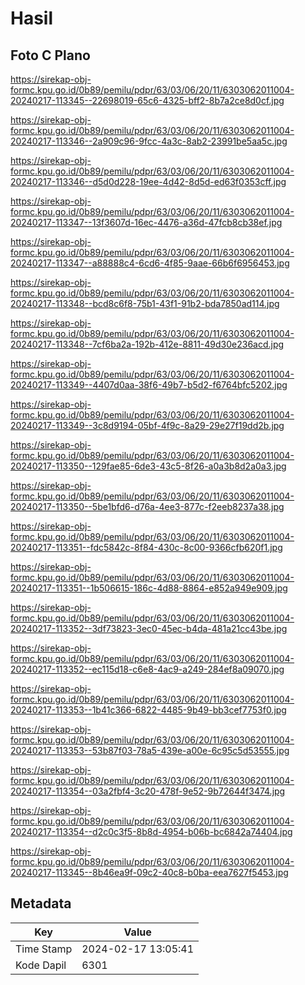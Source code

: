 # Hasil

## Foto C Plano

https://sirekap-obj-formc.kpu.go.id/0b89/pemilu/pdpr/63/03/06/20/11/6303062011004-20240217-113345--22698019-65c6-4325-bff2-8b7a2ce8d0cf.jpg

https://sirekap-obj-formc.kpu.go.id/0b89/pemilu/pdpr/63/03/06/20/11/6303062011004-20240217-113346--2a909c96-9fcc-4a3c-8ab2-23991be5aa5c.jpg

https://sirekap-obj-formc.kpu.go.id/0b89/pemilu/pdpr/63/03/06/20/11/6303062011004-20240217-113346--d5d0d228-19ee-4d42-8d5d-ed63f0353cff.jpg

https://sirekap-obj-formc.kpu.go.id/0b89/pemilu/pdpr/63/03/06/20/11/6303062011004-20240217-113347--13f3607d-16ec-4476-a36d-47fcb8cb38ef.jpg

https://sirekap-obj-formc.kpu.go.id/0b89/pemilu/pdpr/63/03/06/20/11/6303062011004-20240217-113347--a88888c4-6cd6-4f85-9aae-66b6f6956453.jpg

https://sirekap-obj-formc.kpu.go.id/0b89/pemilu/pdpr/63/03/06/20/11/6303062011004-20240217-113348--bcd8c6f8-75b1-43f1-91b2-bda7850ad114.jpg

https://sirekap-obj-formc.kpu.go.id/0b89/pemilu/pdpr/63/03/06/20/11/6303062011004-20240217-113348--7cf6ba2a-192b-412e-8811-49d30e236acd.jpg

https://sirekap-obj-formc.kpu.go.id/0b89/pemilu/pdpr/63/03/06/20/11/6303062011004-20240217-113349--4407d0aa-38f6-49b7-b5d2-f6764bfc5202.jpg

https://sirekap-obj-formc.kpu.go.id/0b89/pemilu/pdpr/63/03/06/20/11/6303062011004-20240217-113349--3c8d9194-05bf-4f9c-8a29-29e27f19dd2b.jpg

https://sirekap-obj-formc.kpu.go.id/0b89/pemilu/pdpr/63/03/06/20/11/6303062011004-20240217-113350--129fae85-6de3-43c5-8f26-a0a3b8d2a0a3.jpg

https://sirekap-obj-formc.kpu.go.id/0b89/pemilu/pdpr/63/03/06/20/11/6303062011004-20240217-113350--5be1bfd6-d76a-4ee3-877c-f2eeb8237a38.jpg

https://sirekap-obj-formc.kpu.go.id/0b89/pemilu/pdpr/63/03/06/20/11/6303062011004-20240217-113351--fdc5842c-8f84-430c-8c00-9366cfb620f1.jpg

https://sirekap-obj-formc.kpu.go.id/0b89/pemilu/pdpr/63/03/06/20/11/6303062011004-20240217-113351--1b506615-186c-4d88-8864-e852a949e909.jpg

https://sirekap-obj-formc.kpu.go.id/0b89/pemilu/pdpr/63/03/06/20/11/6303062011004-20240217-113352--3df73823-3ec0-45ec-b4da-481a21cc43be.jpg

https://sirekap-obj-formc.kpu.go.id/0b89/pemilu/pdpr/63/03/06/20/11/6303062011004-20240217-113352--ec115d18-c6e8-4ac9-a249-284ef8a09070.jpg

https://sirekap-obj-formc.kpu.go.id/0b89/pemilu/pdpr/63/03/06/20/11/6303062011004-20240217-113353--1b41c366-6822-4485-9b49-bb3cef7753f0.jpg

https://sirekap-obj-formc.kpu.go.id/0b89/pemilu/pdpr/63/03/06/20/11/6303062011004-20240217-113353--53b87f03-78a5-439e-a00e-6c95c5d53555.jpg

https://sirekap-obj-formc.kpu.go.id/0b89/pemilu/pdpr/63/03/06/20/11/6303062011004-20240217-113354--03a2fbf4-3c20-478f-9e52-9b72644f3474.jpg

https://sirekap-obj-formc.kpu.go.id/0b89/pemilu/pdpr/63/03/06/20/11/6303062011004-20240217-113354--d2c0c3f5-8b8d-4954-b06b-bc6842a74404.jpg

https://sirekap-obj-formc.kpu.go.id/0b89/pemilu/pdpr/63/03/06/20/11/6303062011004-20240217-113345--8b46ea9f-09c2-40c8-b0ba-eea7627f5453.jpg


## Metadata

| Key        | Value               |
| ---------- | ------------------- |
| Time Stamp | 2024-02-17 13:05:41 |
| Kode Dapil | 6301                |



